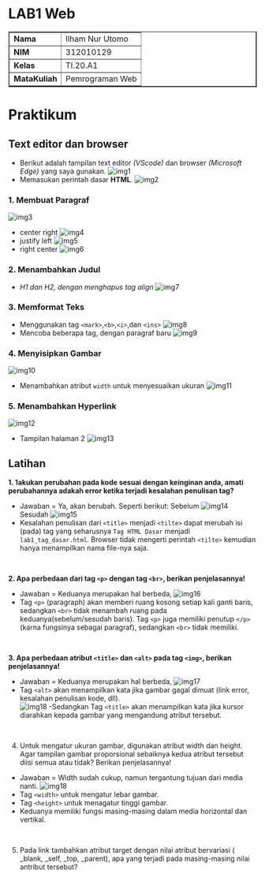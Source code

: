 # LAB1 Web

<table border="2" cellpading="10">
  <tr>
    <td><b>Nama</b></td>
    <td>Ilham Nur Utomo</td>
  </tr>
  <tr>
    <td><b>NIM</b></td>
    <td>312010129</td>
  </tr>
  <tr>
    <td><b>Kelas</b></td>
    <td>TI.20.A1</td>
  </tr>
  <tr>
    <td><b>MataKuliah</b></td>
    <td>Pemrograman Web</td>
  </tr>
</table>

# <b>Praktikum</b>

## <b>Text editor dan browser</b>
- Berikut adalah tampilan text editor <i>(VScode)</i> dan browser <i>(Microsoft Edge)</i> yang saya gunakan.
![img1](image/0-vswelcome.PNG)
- Memasukan perintah dasar <b>HTML</b>.
![img2](image/0-1-%20tagd.PNG)

### <b>1. Membuat Paragraf</b>
![img3](image/0-1-1_a%2Bparagraph.PNG)
- center right
![img4](image/0-1-1-1_al%2Bcenter-right.PNG)
- justify left
![img5](image/0-1-1-2_al%2Bjustify-left.PNG)
- right center
![img6](image/0-1-1-3_al%2Bright-center.PNG)

### <b>2. Menambahkan Judul</b>
- <i>H1 dan H2, dengan menghapus tag align</i>
![img7](image/0-1-2_a%2Bheading.PNG)

### <b>3. Memformat Teks</b>
- Menggunakan tag ``<mark>``,``<b>``,``<i>``,dan ``<ins>``
![img8](image/0-1-3_a%2Btext-formatting.png)
- Mencoba beberapa tag, dengan paragraf baru
![img9](image/0-1-3-1_a%2Btry-text-formatting.png)

### <b>4. Menyisipkan Gambar</b>
![img10](image/0-1-4_a%2Binsert-image.PNG)
- Menambahkan atribut ``width`` untuk menyesuaikan ukuran
![img11](image/0-1-4-1_a%2Btry-insert-image.PNG)

### <b>5. Menambahkan Hyperlink</b>
![img12](image/0-1-5_a%2Bhyperlink.PNG)
- Tampilan halaman 2
![img13](image/0-1-5-1_a%2Btry-hyperlink.PNG)

## Latihan
<b>1. 1akukan perubahan pada kode sesuai dengan keinginan anda, amati perubahannya adakah error ketika terjadi kesalahan penulisan tag?</b>
  - Jawaban = Ya, akan berubah. Seperti berikut:
  Sebelum
  ![img14](image/0-1-5_a%2Bhyperlink.PNG)
  <br>Sesudah
  ![img15](image/1-wrong-tag.PNG)
  - Kesalahan penulisan dari ``<title>`` menjadi ``<tilte>`` dapat merubah isi (pada) tag yang seharusnya ``Tag HTML Dasar`` menjadi ``lab1_tag_dasar.html``. Browser tidak mengerti perintah ``<tilte>`` kemudian hanya menampilkan nama file-nya saja.  
<br>

<b>2. Apa perbedaan dari tag ``<p>`` dengan tag ``<br>``, berikan penjelasannya!</b>
  - Jawaban = Keduanya merupakan hal berbeda,
  ![img16](image/2-diff-p-br.PNG)
  - Tag ``<p>`` (paragraph) akan memberi ruang kosong setiap kali ganti baris, sedangkan ``<br>`` tidak menambah ruang pada keduanya(sebelum/sesudah baris). Tag ``<p>`` juga memiliki penutup ``</p>`` (karna fungsinya sebagai paragraf), sedangkan ``<br>`` tidak memiliki.
<br>

<b>3. Apa perbedaan atribut ``<title>`` dan ``<alt>`` pada tag ``<img>``, berikan penjelasannya!</b>
  - Jawaban = Keduanya merupakan hal berbeda,
  ![img17](image/3-diff-title-alt.PNG)
  - Tag ``<alt>`` akan menampilkan kata jika gambar gagal dimuat (link error, kesalahan penulisan kode, dll).<br>
  ![img18](image/3-diff-title-alt-n.jpg)
  -Sedangkan Tag ``<title>`` akan menampilkan kata jika kursor diarahkan kepada gambar yang mengandung atribut tersebut.
<br>

4. Untuk mengatur ukuran gambar, digunakan atribut width dan height. Agar tampilan gambar proporsional sebaiknya kedua atribut tersebut diisi semua atau tidak? Berikan penjelasannya!
  - Jawaban = Width sudah cukup, namun tergantung tujuan dari media nanti.
  ![img18](image/4-diff-width-height.PNG)
  - Tag ``<width>`` untuk mengatur lebar gambar.
  - Tag ``<height>`` untuk menagatur tinggi gambar.
  - Keduanya memiliki fungsi masing-masing dalam media horizontal dan vertikal.
<br>

5. Pada link tambahkan atribut target dengan nilai atribut bervariasi ( _blank, _self, _top, _parent), apa yang terjadi pada masing-masing nilai antribut tersebut?